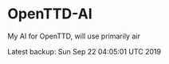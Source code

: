 # OpenTTD-AI
My AI for OpenTTD, will use primarily air

Latest backup: Sun Sep 22 04:05:01 UTC 2019
